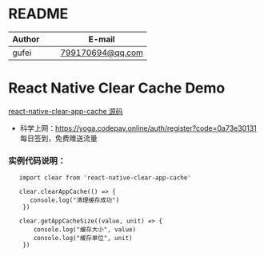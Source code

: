 # README
| Author        |     E-mail      |
| ------------- |:---------------:|
| gufei         | 799170694@qq.com|

# React Native Clear Cache Demo
[react-native-clear-app-cache 源码](https://github.com/midas-gufei/react-native-clear-app-cache)

- 科学上网：https://yoga.codepay.online/auth/register?code=0a73e30131 每日签到，免费赠送流量

### 实例代码说明：
```
   import clear from 'react-native-clear-app-cache'

   clear.clearAppCache(() => {
      console.log("清理缓存成功")
    })
    
   clear.getAppCacheSize((value, unit) => {
       console.log("缓存大小", value)
       console.log("缓存单位", unit)
    })
```
